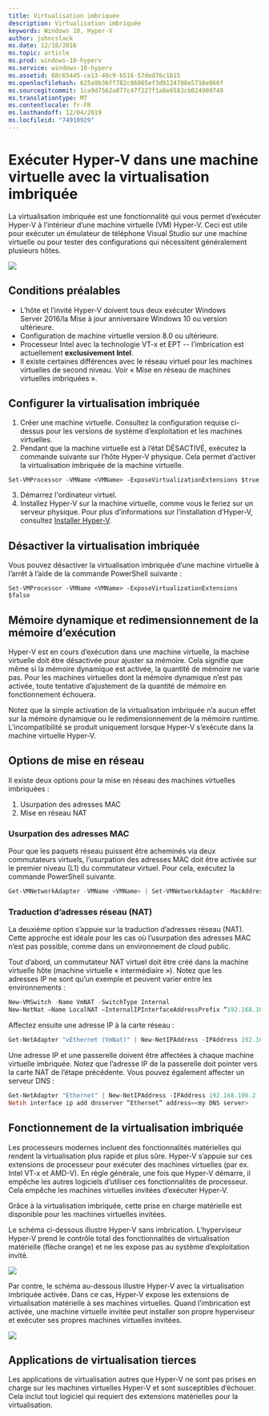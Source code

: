 ```yaml
---
title: Virtualisation imbriquée
description: Virtualisation imbriquée
keywords: Windows 10, Hyper-V
author: johncslack
ms.date: 12/18/2016
ms.topic: article
ms.prod: windows-10-hyperv
ms.service: windows-10-hyperv
ms.assetid: 68c65445-ce13-40c9-b516-57ded76c1b15
ms.openlocfilehash: 625a9b36ff782c86065ef3d9124708e5716e066f
ms.sourcegitcommit: 1ca9d7562a877c47f227f1a8e6583cb024909749
ms.translationtype: MT
ms.contentlocale: fr-FR
ms.lasthandoff: 12/04/2019
ms.locfileid: "74910929"
---
```

# <a name="run-hyper-v-in-a-virtual-machine-with-nested-virtualization"></a>Exécuter Hyper-V dans une machine virtuelle avec la virtualisation imbriquée

La virtualisation imbriquée est une fonctionnalité qui vous permet d’exécuter Hyper-V à l’intérieur d’une machine virtuelle (VM) Hyper-V. Ceci est utile pour exécuter un émulateur de téléphone Visual Studio sur une machine virtuelle ou pour tester des configurations qui nécessitent généralement plusieurs hôtes.

![](./media/HyperVNesting.png)

## <a name="prerequisites"></a>Conditions préalables

* L’hôte et l’invité Hyper-V doivent tous deux exécuter Windows Server 2016/la Mise à jour anniversaire Windows 10 ou version ultérieure.
* Configuration de machine virtuelle version 8.0 ou ultérieure.
* Processeur Intel avec la technologie VT-x et EPT -- l’imbrication est actuellement **exclusivement Intel**.
* Il existe certaines différences avec le réseau virtuel pour les machines virtuelles de second niveau. Voir « Mise en réseau de machines virtuelles imbriquées ».


## <a name="configure-nested-virtualization"></a>Configurer la virtualisation imbriquée

1. Créer une machine virtuelle. Consultez la configuration requise ci-dessus pour les versions de système d’exploitation et les machines virtuelles.
2. Pendant que la machine virtuelle est à l’état DÉSACTIVÉ, exécutez la commande suivante sur l’hôte Hyper-V physique. Cela permet d’activer la virtualisation imbriquée de la machine virtuelle.

```
Set-VMProcessor -VMName <VMName> -ExposeVirtualizationExtensions $true
```
3. Démarrez l'ordinateur virtuel.
4. Installez Hyper-V sur la machine virtuelle, comme vous le feriez sur un serveur physique. Pour plus d’informations sur l’installation d’Hyper-V, consultez [Installer Hyper-V](../quick-start/enable-hyper-v.md).

## <a name="disable-nested-virtualization"></a>Désactiver la virtualisation imbriquée
Vous pouvez désactiver la virtualisation imbriquée d’une machine virtuelle à l’arrêt à l’aide de la commande PowerShell suivante :
```
Set-VMProcessor -VMName <VMName> -ExposeVirtualizationExtensions $false
```

## <a name="dynamic-memory-and-runtime-memory-resize"></a>Mémoire dynamique et redimensionnement de la mémoire d’exécution
Hyper-V est en cours d’exécution dans une machine virtuelle, la machine virtuelle doit être désactivée pour ajuster sa mémoire. Cela signifie que même si la mémoire dynamique est activée, la quantité de mémoire ne varie pas. Pour les machines virtuelles dont la mémoire dynamique n’est pas activée, toute tentative d’ajustement de la quantité de mémoire en fonctionnement échouera. 

Notez que la simple activation de la virtualisation imbriquée n’a aucun effet sur la mémoire dynamique ou le redimensionnement de la mémoire runtime. L’incompatibilité se produit uniquement lorsque Hyper-V s’exécute dans la machine virtuelle Hyper-V.

## <a name="networking-options"></a>Options de mise en réseau

Il existe deux options pour la mise en réseau des machines virtuelles imbriquées : 

1. Usurpation des adresses MAC
2. Mise en réseau NAT

### <a name="mac-address-spoofing"></a>Usurpation des adresses MAC
Pour que les paquets réseau puissent être acheminés via deux commutateurs virtuels, l’usurpation des adresses MAC doit être activée sur le premier niveau (L1) du commutateur virtuel. Pour cela, exécutez la commande PowerShell suivante.

``` PowerShell
Get-VMNetworkAdapter -VMName <VMName> | Set-VMNetworkAdapter -MacAddressSpoofing On
```

### <a name="network-address-translation-nat"></a>Traduction d’adresses réseau (NAT)
La deuxième option s’appuie sur la traduction d’adresses réseau (NAT). Cette approche est idéale pour les cas où l’usurpation des adresses MAC n’est pas possible, comme dans un environnement de cloud public.

Tout d’abord, un commutateur NAT virtuel doit être créé dans la machine virtuelle hôte (machine virtuelle « intermédiaire »). Notez que les adresses IP ne sont qu’un exemple et peuvent varier entre les environnements :

``` PowerShell
New-VMSwitch -Name VmNAT -SwitchType Internal
New-NetNat –Name LocalNAT –InternalIPInterfaceAddressPrefix “192.168.100.0/24”
```

Affectez ensuite une adresse IP à la carte réseau :

``` PowerShell
Get-NetAdapter "vEthernet (VmNat)" | New-NetIPAddress -IPAddress 192.168.100.1 -AddressFamily IPv4 -PrefixLength 24
```

Une adresse IP et une passerelle doivent être affectées à chaque machine virtuelle imbriquée. Notez que l’adresse IP de la passerelle doit pointer vers la carte NAT de l’étape précédente. Vous pouvez également affecter un serveur DNS :

``` PowerShell
Get-NetAdapter "Ethernet" | New-NetIPAddress -IPAddress 192.168.100.2 -DefaultGateway 192.168.100.1 -AddressFamily IPv4 -PrefixLength 24
Netsh interface ip add dnsserver “Ethernet” address=<my DNS server>
```

## <a name="how-nested-virtualization-works"></a>Fonctionnement de la virtualisation imbriquée

Les processeurs modernes incluent des fonctionnalités matérielles qui rendent la virtualisation plus rapide et plus sûre. Hyper-V s’appuie sur ces extensions de processeur pour exécuter des machines virtuelles (par ex. Intel VT-x et AMD-V). En règle générale, une fois que Hyper-V démarre, il empêche les autres logiciels d’utiliser ces fonctionnalités de processeur.  Cela empêche les machines virtuelles invitées d’exécuter Hyper-V.

Grâce à la virtualisation imbriquée, cette prise en charge matérielle est disponible pour les machines virtuelles invitées.

Le schéma ci-dessous illustre Hyper-V sans imbrication.  L’hyperviseur Hyper-V prend le contrôle total des fonctionnalités de virtualisation matérielle (flèche orange) et ne les expose pas au système d’exploitation invité.

![](./media/HVNoNesting.PNG)

Par contre, le schéma au-dessous illustre Hyper-V avec la virtualisation imbriquée activée. Dans ce cas, Hyper-V expose les extensions de virtualisation matérielle à ses machines virtuelles. Quand l’imbrication est activée, une machine virtuelle invitée peut installer son propre hyperviseur et exécuter ses propres machines virtuelles invitées.

![](./media/HVNesting.png)

## <a name="3rd-party-virtualization-apps"></a>Applications de virtualisation tierces

Les applications de virtualisation autres que Hyper-V ne sont pas prises en charge sur les machines virtuelles Hyper-V et sont susceptibles d’échouer. Cela inclut tout logiciel qui requiert des extensions matérielles pour la virtualisation.
